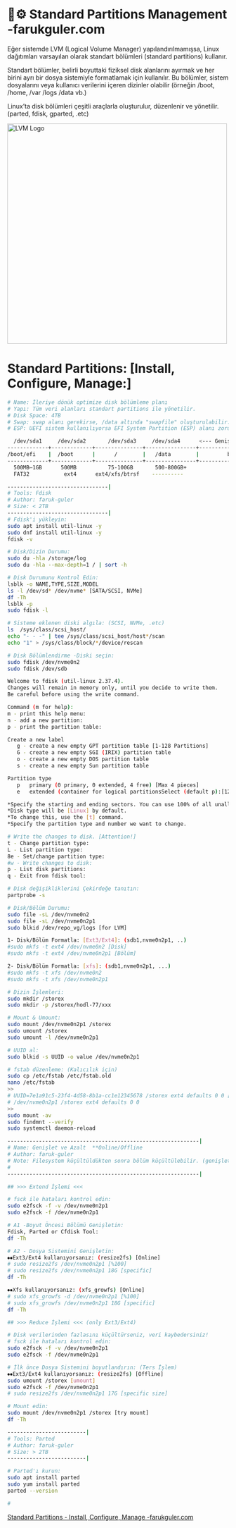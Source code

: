
# 💾⚙️ Standard Partitions Management -farukguler.com

Eğer sistemde LVM (Logical Volume Manager) yapılandırılmamışsa, Linux dağıtımları varsayılan olarak standart bölümleri (standard partitions) kullanır.

Standart bölümler, belirli boyuttaki fiziksel disk alanlarını ayırmak ve her birini ayrı bir dosya sistemiyle formatlamak için kullanılır.
Bu bölümler, sistem dosyalarını veya kullanıcı verilerini içeren dizinler olabilir (örneğin /boot, /home, /var /logs /data vb.)

Linux’ta disk bölümleri çeşitli araçlarla oluşturulur, düzenlenir ve yönetilir. (parted, fdisk, gparted, .etc)

<p align="left">
  <img src="https://farukguler.com/assets/post_images/disk-lnx.jpg" alt="LVM Logo" width="500"/>
</p>


# Standard Partitions: [Install, Configure, Manage:]

```sh
# Name: İleriye dönük optimize disk bölümleme planı
# Yapı: Tüm veri alanları standart partitions ile yönetilir.
# Disk Space: 4TB
# Swap: swap alanı gerekirse, /data altında "swapfile" oluşturulabilir.
# ESP: UEFI sistem kullanılıyorsa EFI System Partition (ESP) alanı zorunludur.

  /dev/sda1     /dev/sda2       /dev/sda3     /dev/sda4      <--- Genişletilebilir --->
-------------+-------------+---------------+----------------+----------------------------+
/boot/efi    |  /boot      |      /        |   /data        |         boş alan           |
-------------+-------------+---------------+----------------+----------------------------+
  500MB–1GB      500MB          75-100GB       500-800GB+
  FAT32           ext4      ext4/xfs/btrsf    ----------
```

```sh
--------------------------------|
# Tools: Fdisk
# Author: faruk-guler
# Size: < 2TB
--------------------------------|
# Fdisk'i yükleyin:
sudo apt install util-linux -y
sudo dnf install util-linux -y
fdisk -v

# Disk/Dizin Durumu:
sudo du -hla /storage/log
sudo du -hla --max-depth=1 / | sort -h

# Disk Durumunu Kontrol Edin:
lsblk -o NAME,TYPE,SIZE,MODEL
ls -l /dev/sd* /dev/nvme* [SATA/SCSI, NVMe]
df -Th
lsblk -p
sudo fdisk -l

# Sisteme eklenen diski algıla: (SCSI, NVMe, .etc)
ls  /sys/class/scsi_host/
echo "- - -" | tee /sys/class/scsi_host/host*/scan
echo "1" > /sys/class/block/*/device/rescan

# Disk Bölümlendirme -Diski seçin:
sudo fdisk /dev/nvme0n2
sudo fdisk /dev/sdb

Welcome to fdisk (util-linux 2.37.4).
Changes will remain in memory only, until you decide to write them.
Be careful before using the write command.

Command (m for help):
m - print this help menu:
n - add a new partition:
p - print the partition table:

Create a new label
   g - create a new empty GPT partition table [1-128 Partitions]
   G - create a new empty SGI (IRIX) partition table
   o - create a new empty DOS partition table
   s - create a new empty Sun partition table

Partition type
   p   primary (0 primary, 0 extended, 4 free) [Max 4 pieces]
   e   extended (container for logical partitionsSelect (default p):[128 pieces]

*Specify the starting and ending sectors. You can use 100% of all unallocated space.
*Disk type will be [Linux] by default.
*To change this, use the [t] command.
*Specify the partition type and number we want to change.

# Write the changes to disk. [Attention!]
t - Change partition type:
L - List partition type:
8e - Set/change partition type:
#w - Write changes to disk:
p - List disk partitions:
q - Exit from fdisk tool:

# Disk değişikliklerini Çekirdeğe tanıtın:
partprobe -s

# Disk/Bölüm Durumu:
sudo file -sL /dev/nvme0n2
sudo file -sL /dev/nvme0n2p1
sudo blkid /dev/repo_vg/logs [for LVM]

1- Disk/Bölüm Formatla: [Ext3/Ext4]: (sdb1,nvme0n2p1, ..)
#sudo mkfs -t ext4 /dev/nvme0n2 [Disk]
#sudo mkfs -t ext4 /dev/nvme0n2p1 [Bölüm]

2- Disk/Bölüm Formatla: [xfs]: (sdb1,nvme0n2p1, ...)
#sudo mkfs -t xfs /dev/nvme0n2
#sudo mkfs -t xfs /dev/nvme0n2p1

# Dizin İşlemleri:
sudo mkdir /storex
sudo mkdir -p /storex/hodl-77/xxx

# Mount & Umount:
sudo mount /dev/nvme0n2p1 /storex
sudo umount /storex
sudo umount -l /dev/nvme0n2p1

# UUID al:
sudo blkid -s UUID -o value /dev/nvme0n2p1

# fstab düzenleme: (Kalıcılık için)
sudo cp /etc/fstab /etc/fstab.old
nano /etc/fstab
>>
# UUID=7e1a91c5-23f4-4d58-8b1a-cc1e12345678 /storex ext4 defaults 0 0 [recommended]
# /dev/nvme0n2p1 /storex ext4 defaults 0 0
>>
sudo mount -av
sudo findmnt --verify
sudo systemctl daemon-reload

-------------------------------------------------------------|
# Name: Genişlet ve Azalt  **Online/Offline
# Author: faruk-guler
# Note: Filesystem küçültüldükten sonra bölüm küçültülebilir. (genişletmenin tersi işlemi)
# 
-------------------------------------------------------------|

## >>> Extend İşlemi <<<

# fsck ile hataları kontrol edin:
sudo e2fsck -f -v /dev/nvme0n2p1
sudo e2fsck -f /dev/nvme0n2p1

# A1 -Boyut Öncesi Bölümü Genişletin:
Fdisk, Parted or Cfdisk Tool:
df -Th

# A2 - Dosya Sistemini Genişletin:
⦁⦁Ext3/Ext4 kullanıyorsanız: (resize2fs) [Online]
# sudo resize2fs /dev/nvme0n2p1 [%100]
# sudo resize2fs /dev/nvme0n2p1 18G [specific]
df -Th

⦁⦁Xfs kullanıyorsanız: (xfs_growfs) [Online]
# sudo xfs_growfs -d /dev/nvme0n2p1 [%100]
# sudo xfs_growfs /dev/nvme0n2p1 18G [specific]
df -Th

## >>> Reduce İşlemi <<< (only Ext3/Ext4)

# Disk verilerinden fazlasını küçültürseniz, veri kaybedersiniz!
# fsck ile hataları kontrol edin:
sudo e2fsck -f -v /dev/nvme0n2p1
sudo e2fsck -f /dev/nvme0n2p1

# İlk önce Dosya Sistemini boyutlandırın: (Ters İşlem)
⦁⦁Ext3/Ext4 kullanıyorsanız: (resize2fs) [Offline]
sudo umount /storex [umount]
sudo e2fsck -f /dev/nvme0n2p1
# sudo resize2fs /dev/nvme0n2p1 17G [specific size]

# Mount edin:
sudo mount /dev/nvme0n2p1 /storex [try mount]
df -Th

```
```sh
-------------------------|
# Tools: Parted
# Author: faruk-guler
# Size: > 2TB
-------------------------|

# Parted'ı kurun:
sudo apt install parted
sudo yum install parted
parted --version

# 

```

[Standard Partitions - Install, Configure, Manage -farukguler.com](https://farukguler.com/posts/standard-partitions-install-configure-manage/)
